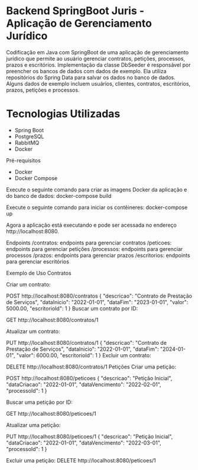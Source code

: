 # Backend SpringBoot Juris - Aplicação de Gerenciamento Jurídico

Codificação em Java com SpringBoot de uma aplicação de gerenciamento jurídico que permite ao usuário gerenciar contratos, petições, processos, prazos e escritórios.
Implementação da classe DbSeeder é responsável por preencher os bancos de dados com dados de exemplo. Ela utiliza repositórios do Spring Data para salvar os dados no banco de dados. Alguns dados de exemplo incluem usuários, clientes, contratos, escritórios, prazos, petições e processos.

# Tecnologias Utilizadas
- Spring Boot
- PostgreSQL
- RabbitMQ
- Docker

Pré-requisitos 
- Docker 
- Docker Compose

Execute o seguinte comando para criar as imagens Docker da aplicação e do banco de dados: docker-compose build

Execute o seguinte comando para iniciar os contêineres: docker-compose up

Agora a aplicação está executando e pode ser acessada no endereço http://localhost:8080.

Endpoints
/contratos: endpoints para gerenciar contratos
/peticoes: endpoints para gerenciar petições
/processos: endpoints para gerenciar processos
/prazos: endpoints para gerenciar prazos
/escritorios: endpoints para gerenciar escritórios

Exemplo de Uso Contratos

Criar um contrato:

POST
http://localhost:8080/contratos 
{ "descricao": "Contrato de Prestação de Serviços", "dataInicio": "2022-01-01", "dataFim": "2023-01-01", "valor": 5000.00, "escritorioId": 1 } Buscar um contrato por ID:

GET
http://localhost:8080/contratos/1

Atualizar um contrato:

PUT
http://localhost:8080/contratos/1 
{ "descricao": "Contrato de Prestação de Serviços", "dataInicio": "2022-01-01", "dataFim": "2024-01-01", "valor": 6000.00, "escritorioId": 1 } Excluir um contrato:

DELETE
http://localhost:8080/contratos/1 Petições Criar uma petição:

POST
http://localhost:8080/peticoes 
{ "descricao": "Petição Inicial", "dataCriacao": "2022-01-01", "dataVencimento": "2022-02-01", "processoId": 1 }

Buscar uma petição por ID:

GET http://localhost:8080/peticoes/1

Atualizar uma petição:

PUT http://localhost:8080/peticoes/1 
{ "descricao": "Petição Inicial", "dataCriacao": "2022-01-01", "dataVencimento": "2022-03-01", "processoId": 1 }

Excluir uma petição:
DELETE http://localhost:8080/peticoes/1
